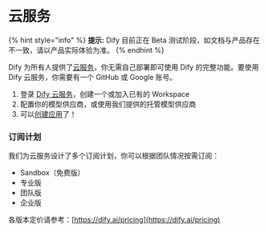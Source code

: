 # 云服务

{% hint style="info" %}
**提示:** Dify 目前正在 Beta 测试阶段，如文档与产品存在不一致，请以产品实际体验为准。
{% endhint %}

Dify 为所有人提供了[云服务](http://cloud.dify.ai)，你无需自己部署即可使用 Dify 的完整功能。要使用 Dify 云服务，你需要有一个 GitHub 或 Google 账号。

1. 登录 [Dify 云服务](https://cloud.dify.ai)，创建一个或加入已有的 Workspace
2. 配置你的模型供应商，或使用我们提供的托管模型供应商
3. 可以[创建应用](../guides/application-orchestrate/creating-an-application.md)了！

### 订阅计划

我们为云服务设计了多个订阅计划，你可以根据团队情况按需订阅：

* Sandbox（免费版）
* 专业版
* 团队版
* 企业版

各版本定价请参考：[https://dify.ai/pricing](https://dify.ai/pricing)
